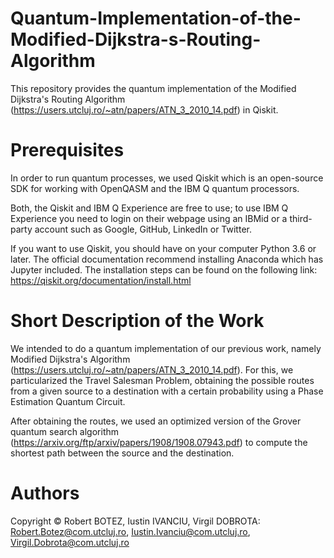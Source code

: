 # Quantum-Implementation-of-the-Modified-Dijkstra-s-Routing-Algorithm
This repository provides the quantum implementation of the Modified Dijkstra's Routing Algorithm (https://users.utcluj.ro/~atn/papers/ATN_3_2010_14.pdf) in Qiskit.

# Prerequisites
In order to run quantum processes, we used Qiskit which is an open-source SDK for working with OpenQASM and the IBM Q quantum processors. 

Both, the Qiskit and IBM Q Experience are free to use; to use IBM Q Experience you need to login on their webpage using an IBMid or a third-party account such as Google, GitHub, LinkedIn or Twitter.

If you want to use Qiskit, you should have on your computer Python 3.6 or later. The official documentation recommend installing Anaconda which has Jupyter included. The installation steps can be found on the following link: https://qiskit.org/documentation/install.html

# Short Description of the Work
We intended to do a quantum implementation of our previous work, namely Modified Dijkstra's Algorithm (https://users.utcluj.ro/~atn/papers/ATN_3_2010_14.pdf). For this, we particularized the Travel Salesman Problem, obtaining the possible routes from a given source to a destination with a certain probability using a Phase Estimation Quantum Circuit.

After obtaining the routes, we used an optimized version of the Grover quantum search algorithm (https://arxiv.org/ftp/arxiv/papers/1908/1908.07943.pdf) to compute the shortest path between the source and the destination.

# Authors

Copyright © Robert BOTEZ, Iustin IVANCIU, Virgil DOBROTA: Robert.Botez@com.utcluj.ro, Iustin.Ivanciu@com.utcluj.ro, Virgil.Dobrota@com.utcluj.ro
